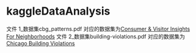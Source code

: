 # kaggleDataAnalysis

文件 1_数据集cbg_patterns.pdf 对应的数据集为[Consumer & Visitor Insights For Neighborhoods](https://www.kaggle.com/safegraph/visit-patterns-by-census-block-group)
文件 2_数据集building-violations.pdf 对应的数据集为[Chicago Building Violations](https://www.kaggle.com/chicago/chicago-building-violations)
